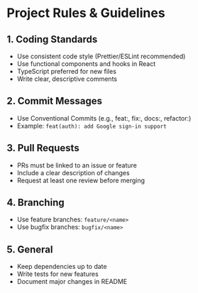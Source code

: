 # Project Rules & Guidelines

## 1. Coding Standards
- Use consistent code style (Prettier/ESLint recommended)
- Use functional components and hooks in React
- TypeScript preferred for new files
- Write clear, descriptive comments

## 2. Commit Messages
- Use Conventional Commits (e.g., feat:, fix:, docs:, refactor:)
- Example: `feat(auth): add Google sign-in support`

## 3. Pull Requests
- PRs must be linked to an issue or feature
- Include a clear description of changes
- Request at least one review before merging

## 4. Branching
- Use feature branches: `feature/<name>`
- Use bugfix branches: `bugfix/<name>`

## 5. General
- Keep dependencies up to date
- Write tests for new features
- Document major changes in README 